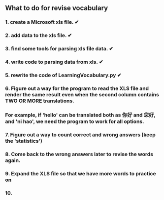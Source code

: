 ## What to do for revise vocabulary 

### 1. create a Microsoft xls file.                ✔
### 2. add data to the xls file.                   ✔
### 3. find some tools for parsing xls file data.  ✔
### 4. write code to parsing data from xls.        ✔
### 5. rewrite the code of LearningVocabulary.py   ✔
### 6. Figure out a way for the program to read the XLS file and render the same result even when the second column contains TWO OR MORE translations. 
###    For example, if 'hello' can be translated both as 你好 and 您好, and 'ni hao', we need the program to work for all options.
### 7. Figure out a way to count correct and wrong answers (keep the 'statistics')
### 8. Come back to the wrong answers later to revise the words again.
### 9. Expand the XLS file so that we have more words to practice on
### 10. 
